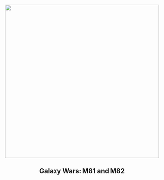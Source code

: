 
<p align="center"><img src="https://apod.nasa.gov/apod/image/2301/AUFSCHNAITER_Andreas_APOD_Bode_Cigare1024.jpg" width="500" height="500"></p>
<h2 align="center"> Galaxy Wars: M81 and M82 </h2>
